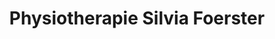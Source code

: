 ---
title: "Physiotherapie  Silvia Foerster"
url: /jena/physiotherapie-silvia-foerster/
shop: Kosmetik
---